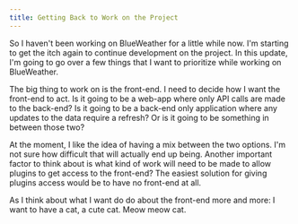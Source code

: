 ```yaml
---
title: Getting Back to Work on the Project
---
```


So I haven't been working on BlueWeather for a little while now. I'm starting
to get the itch again to continue development on the project. In this update,
I'm going to go over a few things that I want to prioritize while working on 
BlueWeather.

The big thing to work on is the front-end. I need to decide how I want the 
front-end to act. Is it going to be a web-app where only API calls are made to 
the back-end? Is it going to be a back-end only application where any updates 
to the data require a refresh? Or is it going to be something in between those 
two?

At the moment, I like the idea of having a mix between the two options. I'm 
not sure how difficult that will actually end up being. Another important 
factor to think about is what kind of work will need to be made to allow 
plugins to get access to the front-end? The easiest solution for giving 
plugins access would be to have no front-end at all.

As I think about what I want do do about the front-end more and more: I want 
to have a cat, a cute cat. Meow meow cat. 